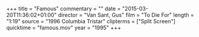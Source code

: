 +++
title = "Famous"
commentary = ""
date = "2015-03-20T11:36:02+01:00"
director = "Van Sant, Gus"
film = "To Die For"
length = "1:19"
source = "1996 Columbia Tristar"
clipterms = ["Split Screen"]
quicktime = "famous.mov"
year = "1995"
+++